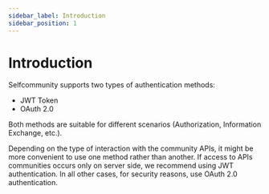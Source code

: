 ```yaml
---
sidebar_label: Introduction
sidebar_position: 1
---
```


# Introduction

Selfcommunity supports two types of authentication methods:

* JWT Token
* OAuth 2.0

Both methods are suitable for different scenarios (Authorization, Information Exchange, etc.).

Depending on the type of interaction with the community APIs, it might be more convenient to use one method rather than another. 
If access to APIs communities occurs only on server side, we recommend using JWT authentication. 
In all other cases, for security reasons, use OAuth 2.0 authentication.
